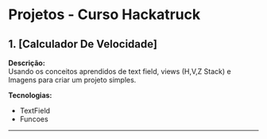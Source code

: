 # Projetos - Curso Hackatruck

## 1. [Calculador De Velocidade]

**Descrição:**  
Usando os conceitos aprendidos de text field, views (H,V,Z Stack) e Imagens para criar um projeto simples.

**Tecnologias:**  
- TextField
- Funcoes

---

